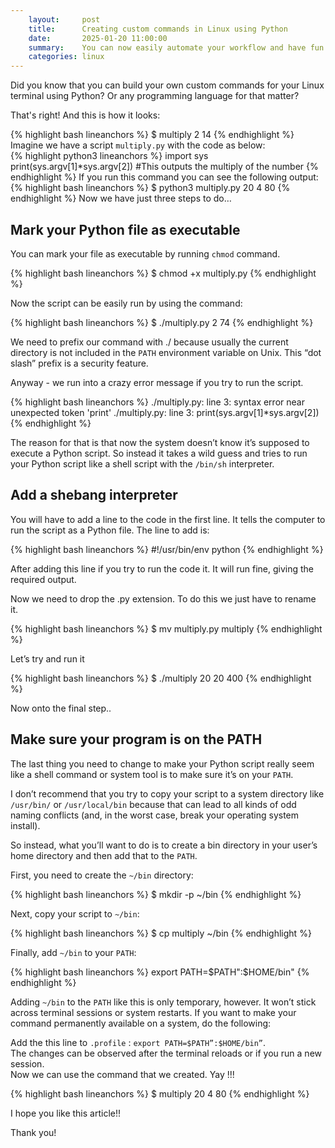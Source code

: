 ```yaml
---
    layout:     post
    title:      Creating custom commands in Linux using Python
    date:       2025-01-20 11:00:00
    summary:    You can now easily automate your workflow and have fun!
    categories: linux
---
```


Did you know that you can build your own custom commands for your Linux terminal using Python? Or any programming language for that matter?  

  
That's right! And this is how it looks:  

{% highlight bash lineanchors %}
$ multiply 2 14
{% endhighlight %}
Imagine we have a script ```multiply.py``` with the code as below:  
{% highlight python3 lineanchors %}
import sys
print(sys.argv[1]*sys.argv[2]) #This outputs the multiply of the number
{% endhighlight %}
If you run this command you can see the following output:  
{% highlight bash lineanchors %}
$ python3 multiply.py 20 4
80
{% endhighlight %}
Now we have just three steps to do…

## Mark your Python file as executable
You can mark your file as executable by running ```chmod``` command.  

{% highlight bash lineanchors %}
$ chmod +x multiply.py
{% endhighlight %}

Now the script can be easily run by using the command:

{% highlight bash lineanchors %}
$ ./multiply.py 2 74
{% endhighlight %}

We need to prefix our command with ./ because usually the current directory is not included in the ```PATH``` environment variable on Unix. This “dot slash” prefix is a security feature.

Anyway - we run into a crazy error message if you try to run the script.

{% highlight bash lineanchors %}
./multiply.py: line 3: syntax error near unexpected token 'print'
./multiply.py: line 3:    print(sys.argv[1]*sys.argv[2])
{% endhighlight %}

The reason for that is that now the system doesn’t know it’s supposed to execute a Python script. So instead it takes a wild guess and tries to run your Python script like a shell script with the ```/bin/sh``` interpreter.

## Add a shebang interpreter
You will have to add a line to the code in the first line. It tells the computer to run the script as a Python file. The line to add is:

{% highlight bash lineanchors %}
#!/usr/bin/env python
{% endhighlight %}

After adding this line if you try to run the code it. It will run fine, giving the required output.

Now we need to drop the .py extension. To do this we just have to rename it.

{% highlight bash lineanchors %}
$ mv multiply.py multiply
{% endhighlight %}

Let’s try and run it

{% highlight bash lineanchors %}
$ ./multiply 20 20
400
{% endhighlight %}

Now onto the final step..

## Make sure your program is on the PATH
The last thing you need to change to make your Python script really seem like a shell command or system tool is to make sure it’s on your ```PATH```.  

I don’t recommend that you try to copy your script to a system directory like ```/usr/bin/``` or ```/usr/local/bin``` because that can lead to all kinds of odd naming conflicts (and, in the worst case, break your operating system install).  

So instead, what you’ll want to do is to create a bin directory in your user’s home directory and then add that to the ```PATH```.

First, you need to create the ```~/bin``` directory:

{% highlight bash lineanchors %}
$ mkdir -p ~/bin
{% endhighlight %}

Next, copy your script to ```~/bin```:

{% highlight bash lineanchors %}
$ cp multiply ~/bin
{% endhighlight %}

Finally, add ```~/bin``` to your ```PATH```:

{% highlight bash lineanchors %}
export PATH=$PATH":$HOME/bin"
{% endhighlight %}

Adding ```~/bin``` to the ```PATH``` like this is only temporary, however. It won’t stick across terminal sessions or system restarts. If you want to make your command permanently available on a system, do the following:

Add the this line to ```.profile``` : ```export PATH=$PATH”:$HOME/bin”```.  
The changes can be observed after the terminal reloads or if you run a new session.  
Now we can use the command that we created. Yay !!!  

{% highlight bash lineanchors %}
$ multiply 20 4
80
{% endhighlight %}

I hope you like this article!!  

Thank you!
